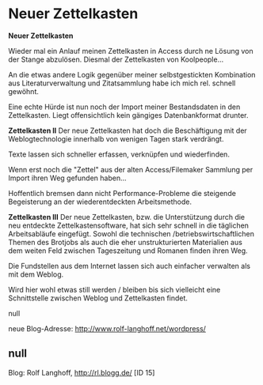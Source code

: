 # Neuer Zettelkasten

**Neuer Zettelkasten**

Wieder mal ein Anlauf meinen Zettelkasten in Access durch ne Lösung von der Stange abzulösen.
Diesmal der Zettelkasten von Koolpeople...

An die etwas andere Logik gegenüber meiner selbstgestickten Kombination aus Literaturverwaltung und Zitatsammlung habe ich mich rel. schnell gewöhnt.

Eine echte Hürde ist nun noch der Import meiner Bestandsdaten in den Zettelkasten.
Liegt offensichtlich kein gängiges Datenbankformat drunter.

**Zettelkasten II**
Der neue Zettelkasten hat doch die Beschäftigung mit der Weblogtechnologie innerhalb von wenigen Tagen stark verdrängt.

Texte lassen sich schneller erfassen, verknüpfen und wiederfinden.

Wenn erst noch die "Zettel" aus der alten Access/Filemaker  Sammlung per Import ihren Weg gefunden haben...

Hoffentlich bremsen dann nicht Performance-Probleme die steigende Begeisterung an der wiederentdeckten Arbeitsmethode.

**Zettelkasten III**
Der neue Zettelkasten, bzw. die Unterstützung durch die neu entdeckte Zettelkastensoftware, hat sich sehr schnell in die täglichen Arbeitsabläufe eingefügt.
Sowohl die technischen  /betriebswirtschaftlichen Themen des Brotjobs als auch die eher unstrukturierten Materialien aus dem weiten Feld zwischen Tageszeitung und Romanen finden ihren Weg.

Die Fundstellen aus dem Internet lassen sich auch einfacher verwalten als mit dem Weblog.

Wird hier wohl etwas still werden / bleiben bis sich vielleicht eine Schnittstelle zwischen Weblog und Zettelkasten findet.

null

neue Blog-Adresse: http://www.rolf-langhoff.net/wordpress/

## null

Blog: Rolf Langhoff, http://rl.blogg.de/ [ID 15]

